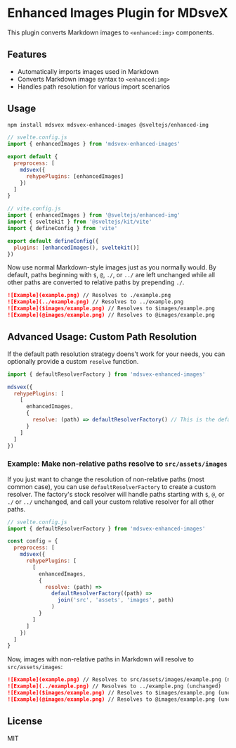 # Enhanced Images Plugin for MDsveX

This plugin converts Markdown images to `<enhanced:img>` components.

## Features

- Automatically imports images used in Markdown
- Converts Markdown image syntax to `<enhanced:img>`
- Handles path resolution for various import scenarios

## Usage

```bash
npm install mdsvex mdsvex-enhanced-images @sveltejs/enhanced-img
```

```js
// svelte.config.js
import { enhancedImages } from 'mdsvex-enhanced-images'

export default {
  preprocess: [
    mdsvex({
      rehypePlugins: [enhancedImages]
    })
  ]
}
```

```js
// vite.config.js
import { enhancedImages } from '@sveltejs/enhanced-img'
import { sveltekit } from '@sveltejs/kit/vite'
import { defineConfig } from 'vite'

export default defineConfig({
  plugins: [enhancedImages(), sveltekit()]
})
```

Now use normal Markdown-style images just as you normally would. By default, paths beginning with `$`, `@`, `./`, or `../` are left unchanged while all other paths are converted to relative paths by prepending `./`.

```md
![Example](example.png) // Resolves to ./example.png
![Example](../example.png) // Resolves to ../example.png
![Example]($images/example.png) // Resolves to $images/example.png
![Example](@images/example.png) // Resolves to @images/example.png
```

## Advanced Usage: Custom Path Resolution

If the default path resolution strategy doens't work for your needs, you can optionally provide a custom `resolve` function.

```js
import { defaultResolverFactory } from 'mdsvex-enhanced-images'

mdsvex({
  rehypePlugins: [
    [
      enhancedImages,
      {
        resolve: (path) => defaultResolverFactory() // This is the default
      }
    ]
  ]
})
```

### Example: Make non-relative paths resolve to `src/assets/images`

If you just want to change the resolution of non-relative paths (most common case), you can use `defaultResolverFactory` to create a custom resolver. The factory's stock resolver will handle paths starting with `$`, `@`, or `./` or `../` unchanged, and call your custom relative resolver for all other paths.

```js
// svelte.config.js
import { defaultResolverFactory } from 'mdsvex-enhanced-images'

const config = {
  preprocess: [
    mdsvex({
      rehypePlugins: [
        [
          enhancedImages,
          {
            resolve: (path) =>
              defaultResolverFactory((path) =>
                join('src', 'assets', 'images', path)
              )
          }
        ]
      ]
    })
  ]
}
```

Now, images with non-relative paths in Markdown will resolve to `src/assets/images`:

```md
![Example](example.png) // Resolves to src/assets/images/example.png (new)
![Example](../example.png) // Resolves to ../example.png (unchanged)
![Example]($images/example.png) // Resolves to $images/example.png (unchanged)
![Example](@images/example.png) // Resolves to @images/example.png (unchanged)
```

## License

MIT
